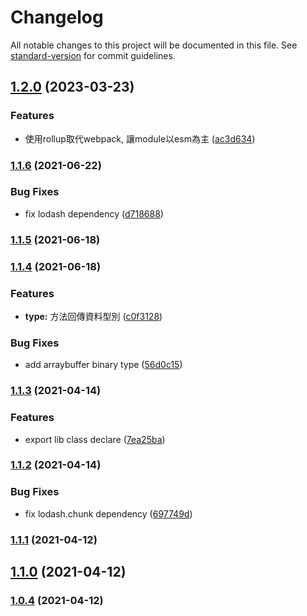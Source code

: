 # Changelog

All notable changes to this project will be documented in this file. See [standard-version](https://github.com/conventional-changelog/standard-version) for commit guidelines.

## [1.2.0](https://github.com/swcleo/gusher-js/compare/v1.1.6...v1.2.0) (2023-03-23)


### Features

* 使用rollup取代webpack, 讓module以esm為主 ([ac3d634](https://github.com/swcleo/gusher-js/commit/ac3d634b6045c44945a3bb0f1690e4aacf43460f))

### [1.1.6](https://github.com/swcleo/gusher-js/compare/v1.1.5...v1.1.6) (2021-06-22)


### Bug Fixes

* fix lodash dependency ([d718688](https://github.com/swcleo/gusher-js/commit/d7186880789db3f96db8de691cd60f0d84806f77))

### [1.1.5](https://github.com/swcleo/gusher-js/compare/v1.1.4...v1.1.5) (2021-06-18)

### [1.1.4](https://github.com/swcleo/gusher-js/compare/v1.1.3...v1.1.4) (2021-06-18)


### Features

* **type:** 方法回傳資料型別 ([c0f3128](https://github.com/swcleo/gusher-js/commit/c0f3128684b001dbe2cf6250dae738231924fd6a))


### Bug Fixes

* add arraybuffer binary type ([56d0c15](https://github.com/swcleo/gusher-js/commit/56d0c1594d053212c70eac9039fd34c88ee54c19))

### [1.1.3](https://github.com/swcleo/gusher-js/compare/v1.1.2...v1.1.3) (2021-04-14)


### Features

* export lib class declare ([7ea25ba](https://github.com/swcleo/gusher-js/commit/7ea25ba002ddec83e9301199e3b61a5d36fc8927))

### [1.1.2](https://github.com/swcleo/gusher-js/compare/v1.1.1...v1.1.2) (2021-04-14)


### Bug Fixes

* fix lodash.chunk dependency ([697749d](https://github.com/swcleo/gusher-js/commit/697749db2defaa9f6f6281b3db1afc572dee0263))

### [1.1.1](https://github.com/swcleo/gusher-js/compare/v1.1.0...v1.1.1) (2021-04-12)

## [1.1.0](https://github.com/swcleo/gusher-js/compare/v1.0.4...v1.1.0) (2021-04-12)

### [1.0.4](https://github.com/swcleo/gusher-js/compare/v1.0.3...v1.0.4) (2021-04-12)
